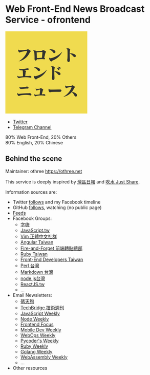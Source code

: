 # Web Front-End News Broadcast Service - ofrontend

<img src="https://github.com/othree/ofrontend/raw/master/frontend-news.png" width="256" height="256" alt="" />

- [Twitter](https://twitter.com/ofrontend)
- [Telegram Channel](https://t.me/ofrontend)

80% Web Front-End, 20% Others  
80% English, 20% Chinese 



Behind the scene
----------------

Maintainer: othree <https://othree.net>

This service is deeply inspired by [灣區日報][] and [吹水 Just Share][].

[灣區日報]: https://wanqu.co/
[吹水 Just Share]: https://t.me/JustShareChannel


Information sources are:

- Twitter [follows](https://twitter.com/following) and my Facebook timeline
- GitHub [follows](https://github.com/othree?tab=following), watching (no public page)
- [Feeds](https://blog.othree.net/blogroll/)
- Facebook Groups:
  - [字嗨](https://www.facebook.com/groups/enjoyfonts/)
  - [JavaScript.tw](https://www.facebook.com/groups/javascript.tw/)
  - [Vim 正體中文社群](https://www.facebook.com/groups/vim.tw/)
  - [Angular Taiwan](https://www.facebook.com/groups/augularjs.tw/)
  - [Fire-and-Forget 前端轉貼總部](https://www.facebook.com/groups/1249720198386038/)
  - [Ruby Taiwan](https://www.facebook.com/groups/142197385837507/)
  - [Front-End Developers Taiwan](https://www.facebook.com/groups/521085554595481/)
  - [Perl 台灣](https://www.facebook.com/groups/168537393167684/)
  - [Markdown 台灣](https://www.facebook.com/groups/830853873715381/)
  - [node.js台灣](https://www.facebook.com/groups/262800543746083/)
  - [ReactJS.tw](https://www.facebook.com/groups/1439747729634154/)
  - ...
- Email Newsletters:
  - [碼天狗](https://weekly.codetengu.com/)
  - [TechBridge 技術週刊](https://weekly.techbridge.cc/)
  - [JavaScript Weekly](https://javascriptweekly.com/)
  - [Node Weekly](https://nodeweekly.com/)
  - [Frontend Focus](https://frontendfoc.us/)
  - [Mobile Dev Weekly](https://mobiledevweekly.com/)
  - [WebOps Weekly](https://webopsweekly.com/)
  - [Pycoder's Weekly](https://www.pycoders.com/)
  - [Ruby Weekly](https://rubyweekly.com/)
  - [Golang Weekly](https://golangweekly.com/)
  - [WebAssembly Weekly](https://wasmweekly.news/)
  - ...
- Other resources
